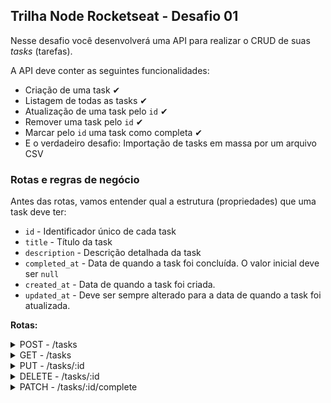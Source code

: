 ## Trilha Node Rocketseat - Desafio 01

Nesse desafio você desenvolverá uma API para realizar o CRUD de suas *tasks* (tarefas).

A API deve conter as seguintes funcionalidades:

- Criação de uma task ✔
- Listagem de todas as tasks ✔
- Atualização de uma task pelo `id` ✔
- Remover uma task pelo `id` ✔
- Marcar pelo `id` uma task como completa ✔
- E o verdadeiro desafio: Importação de tasks em massa por um arquivo CSV

### Rotas e regras de negócio

Antes das rotas, vamos entender qual a estrutura (propriedades) que uma task deve ter:

- `id` - Identificador único de cada task
- `title` - Título da task
- `description` - Descrição detalhada da task
- `completed_at` - Data de quando a task foi concluída. O valor inicial deve ser `null`
- `created_at` - Data de quando a task foi criada.
- `updated_at` - Deve ser sempre alterado para a data de quando a task foi atualizada.

**Rotas:**

<details>
    <summary>POST - /tasks</summary>
    Deve ser possível criar uma task no banco de dados, enviando os campos `title` e `description` por meio do `body` da requisição.  
    Ao criar uma task, os campos: `id`, `created_at`, `updated_at` e `completed_at` devem ser preenchidos automaticamente, conforme a orientação das propriedades acima.
</details>

<details>
    <summary>GET - /tasks</summary>
    Deve ser possível listar todas as tasks salvas no banco de dados.
    Também deve ser possível realizar uma busca, filtrando as tasks pelo `title` e `description`
</details>


<details>
    <summary>PUT - /tasks/:id</summary>
    Deve ser possível atualizar uma task pelo `id`.
    No `body` da requisição, deve receber somente o `title` e/ou `description` para serem atualizados.
    Se for enviado somente o `title`, significa que o `description` não pode ser atualizado e vice-versa.
    Antes de realizar a atualização, deve ser feito uma validação se o `id` pertence a uma task salva no banco de dados.
</details>
    
<details>
    <summary>DELETE - /tasks/:id</summary>
    Deve ser possível remover uma task pelo `id`.
    Antes de realizar a remoção, deve ser feito uma validação se o `id` pertence a uma task salva no banco de dados.
</details>
    
<details>
    <summary>PATCH - /tasks/:id/complete</summary>
    Deve ser possível marcar a task como completa ou não. Isso significa que se a task estiver concluída, deve voltar ao seu estado “normal”.
    Antes da alteração, deve ser feito uma validação se o `id` pertence a uma task salva no banco de dados.
</details>